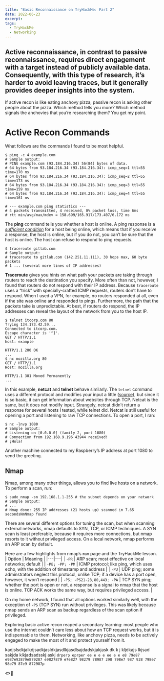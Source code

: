 ```yaml
---
title: "Basic Reconnaissance on TryHackMe: Part 2"
date: 2022-06-23
excerpt: 
tags:
  - TryHackMe
  - Networking
---
```


Active reconnaissance, in contrast to passive reconnaissance, requires direct engagement with a target instead of publicly available data. Consequently, with this type of research, it’s harder to avoid leaving traces, but it generally provides deeper insights into the system. 
---

If active recon is like eating anchovy pizza, passive recon is asking other people about the pizza. Which method tells you more? Which method signals the anchovies that you’re researching them? You get my point.

# Active Recon Commands

What follows are the commands I found to be most helpful.

```shell
$ ping -c 4 example.com
# Sample output:
# PING example.com (93.184.216.34) 56(84) bytes of data.
# 64 bytes from 93.184.216.34 (93.184.216.34): icmp_seq=1 ttl=55 time=170 ms
# 64 bytes from 93.184.216.34 (93.184.216.34): icmp_seq=2 ttl=55 time=173 ms
# 64 bytes from 93.184.216.34 (93.184.216.34): icmp_seq=3 ttl=55 time=159 ms
# 64 bytes from 93.184.216.34 (93.184.216.34): icmp_seq=4 ttl=55 time=161 ms

# --- example.com ping statistics ---
# 4 packets transmitted, 4 received, 0% packet loss, time 6ms
# rtt min/avg/max/mdev = 158.699/165.917/173.407/6.172 ms
```

The **ping** command tells you whether a host is online. A ping response is a [*sufficient condition*](https://www.merriam-webster.com/dictionary/sufficient%20condition) for a host being online, which means that if you receive a response, the host is online, but if you do not, you can’t be sure that the host is online. The host can refuse to respond to ping requests.

```shell
$ traceroute gitlab.com
# Sample output:
# traceroute to gitlab.com (142.251.11.111), 30 hops max, 60 byte packets
# 1 ... (several more lines of IP addresses)
```

**Traceroute** gives you hints on what path your packets are taking through routers to reach the destination you specify. More often than not, however, I found that routers do not respond with their IP address. Because `traceroute` uses a “trick” with specially-crafted ICMP requests, routers don’t have to respond. When I used a VPN, for example, no routers responded at all, even if the site was online and responded to pings. Furthermore, the path that the packets take is unpredictable. At best, if routers do respond, the IP addresses can reveal the layout of the network from you to the host IP.

```shell
$ telnet itcorp.com 80
Trying 134.173.42.59...
Connected to itcorp.com.
Escape character is '^]'.
GET / HTTP/1.1
host: example

HTTP/1.1 200 OK
...
$ nc mozilla.org 80
GET / HTTP/1.1
Host: mozilla.org

HTTP/1.1 301 Moved Permanently
...
```

In this example, **netcat** and **telnet** behave similarly. The `telnet` command uses a different protocol and modifies your input a little ([source](https://superuser.com/questions/1461609/what-is-the-difference-between-telnet-and-netcat)), but since it is so basic, it can get information about websites through TCP. Netcat is the same, but it does not modify input. Strangely, netcat didn’t return a response for several hosts I tested, while telnet did. Netcat is still useful for opening a port and listening to raw TCP connections. To open a port, I ran:

```shell
$ nc -lnvp 1080
# Sample output:
# Listening on [0.0.0.0] (family 2, port 1080)
# Connection from 192.168.9.196 43944 received!
# ¡Hola!
```

Another machine connected to my Raspberry’s IP address at port 1080 to send the greeting.

## Nmap

Nmap, among many other things, allows you to find live hosts on a network. To perform a scan, run:

```shell
$ sudo nmap -sn 192.168.1.1-255 # the subnet depends on your network
# Sample output:
# ...
# Nmap done: 255 IP addresses (21 hosts up) scanned in 7.65 secondsNmNmap found 
```

There are several different options for tuning the scan, but when scanning external networks, nmap defaults to SYN, TCP, or ICMP techniques. A SYN scan is least preferable, because it requires more connections, but nmap resorts to it without privileged access. On a local network, nmap performs an ARP scan by default. 

Here are a few highlights from nmap’s `man` page and the TryHackMe lesson.
| Option | Meaning |
|---|---|
| `-PR` | ARP scan; most effective on local networks; default |
| `-PE; -PP; -PM` | ICMP protocol; like ping, which uses echo, with the addition of timestamp and address |
| `-PU` | UDP ping; some adminstrators neglect this protocol, unlike TCP; if a device has a port open, however, it won’t respond |
| `-PS; -PS21-23,80,443; -PA` | TCP SYN ping; whether the port is open or not, a response is a signal to nmap that the host is online. TCP ACK works the same way, but requires privileged access. |

On my home network, I found that all options worked similarly well, with the exception of `-PS` (TCP SYN) run without privileges. This was likely because nmap sends an ARP scan as backup regardless of the scan option if privileged.



Exploring basic active recon reaped a secondary learning: most people who use the internet couldn’t care less about how an TCP request works, but it is indispensable to them. Networking, like anchovy pizza, needs to be actively engaged to make the most of it and protect yourself from it. 

kadjslsdkjalkdjsadkjasldkjasdlkjasdlsajdadskjakjask dk k j kljdkajs lkjsad sakjda klkjadsadsskj askj `drperp eprper ee e e e ee e e e8 79e87 e987e92879e879287 e9827879 e7e827 98279 78987 298 798e7 987 928 798e7 98e79 87e9 872987p`

🐟🍕

